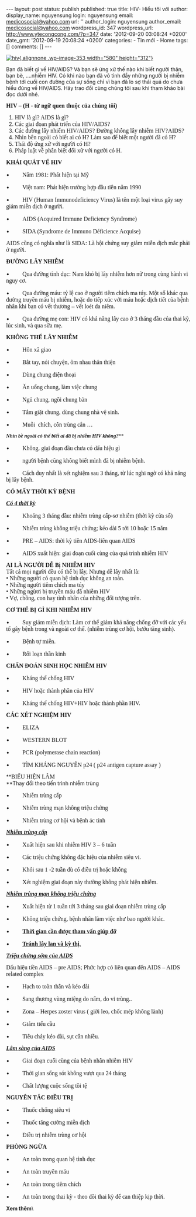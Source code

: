 --- layout: post status: publish published: true title: HIV- Hiểu tôi
với author: display\_name: nguyensung login: nguyensung email:
medicosocial@yahoo.com url: '' author\_login: nguyensung author\_email:
medicosocial@yahoo.com wordpress\_id: 347 wordpress\_url:
http://www.ytecongcong.com/?p=347 date: '2012-09-20 03:08:24 +0200'
date\_gmt: '2012-09-19 20:08:24 +0200' categories: - Tin mới - Home
tags: \[\] comments: \[\] ---

[![](http://www.ytecongcong.com/wp-content/uploads/2012/11/hiv.jpg "hiv"){.alignnone
.wp-image-353 width="580"
height="312"}](http://www.ytecongcong.com/2012/11/hiv-hieu-toi-voi/hiv/)

Bạn đã biết gì về HIV/AIDS? Và bạn sẽ ứng xử thế nào khi biết người
thân, bạn bè, ….nhiễm HIV. Có khi nào bạn đã vô tình đẩy những người bị
nhiễm bệnh tới cuối con đường của sự sống chỉ vì bạn đã lo sợ thái quá
do chưa hiểu đúng về HIV/AIDS. Hãy trao đổi cùng chúng tôi sau khi tham
khảo bài đọc dưới nhé.

**<span style="font-size: medium;"><span
style="font-family: Times New Roman;">HIV – (H - từ ngữ quen thuộc của
chúng tôi)</span></span>**

1.  <span style="font-family: Times New Roman; font-size: medium;">HIV
    là gì? AIDS là gì?</span>
2.  <span style="font-family: Times New Roman; font-size: medium;">Các
    giai đọan phát triển của HIV/AIDS?</span>
3.  <span style="font-family: Times New Roman; font-size: medium;">Các
    đường lây nhiểm HIV/AIDS? Đường không lây nhiễm HIV?AIDS?</span>
4.  <span style="font-family: Times New Roman; font-size: medium;">Nhìn
    bên ngoài có biết ai có H? Làm sao để biết một người đã có H?</span>
5.  <span style="font-family: Times New Roman; font-size: medium;">Thái
    độ ứng xử với người có H?</span>
6.  <span style="font-family: Times New Roman; font-size: medium;">Pháp
    luật về phân biệt đối xử với người có H.</span>

**<span style="font-size: medium;"><span
style="font-family: Times New Roman;">KHÁI QUÁT VẾ HIV</span></span>**

<span style="font-size: medium;">•</span>         <span
style="font-family: Times New Roman; font-size: medium;">Năm 1981: Phát
hiện tại Mỹ</span>

<span style="font-size: medium;">•</span>         <span
style="font-family: Times New Roman; font-size: medium;">Việt nam: Phát
hiện trường hợp đầu tiên năm 1990</span>

<span style="font-size: medium;">•</span>         <span
style="font-family: Times New Roman; font-size: medium;">HIV (Human
Immunodeficiency Virus) là tên một loại virus gây suy giảm miễn dịch ở
người.</span>

<span style="font-size: medium;">•</span>         <span
style="font-family: Times New Roman; font-size: medium;">AIDS (Acquired
Immune Deficiency Syndrome)</span>

<span style="font-size: medium;">•</span>         <span
style="font-family: Times New Roman; font-size: medium;">SIDA (Syndrome
de Immuno Déficience Acquise)\
</span>

<span style="font-family: Times New Roman; font-size: medium;">AIDS cũng
có nghĩa như là SIDA: Là hội chứng suy giảm miễn dịch mắc phải ở
người.</span>

**<span style="font-size: medium;"><span
style="font-family: Times New Roman;">ĐƯỜNG LÂY NHIỄM</span></span>**

<span style="font-size: medium;">•</span>         <span
style="font-family: Times New Roman; font-size: medium;">Qua đường tình
dục: Nam khó bị lây nhiễm hơn nữ trong cùng hành vi nguy cơ.</span>

<span style="font-size: medium;">•</span>         <span
style="font-family: Times New Roman; font-size: medium;">Qua đường máu:
tỷ lệ cao ở người tiêm chích ma túy. Một số khác qua đường truyền máu bị
nhiễm, hoặc do tiếp xúc với máu hoặc dịch tiết của bệnh nhân khi bạn có
vết thương – vết loét da niêm.</span>

<span style="font-size: medium;">•</span>         <span
style="font-family: Times New Roman; font-size: medium;">Qua đường mẹ
con: HIV có khả năng lây cao ở 3 tháng đầu của thai kỳ, lúc sinh, và qua
sữa mẹ.</span>

**<span style="font-size: medium;"><span
style="font-family: Times New Roman;">KHÔNG THỂ LÂY
NHIỄM</span></span>**

<span style="font-size: medium;">•</span>         <span
style="font-family: Times New Roman; font-size: medium;">Hôn xã
giao</span>

<span style="font-size: medium;">•</span>         <span
style="font-family: Times New Roman; font-size: medium;">Bắt tay, nói
chuyện, ôm nhau thân thiện</span>

<span style="font-size: medium;">•</span>         <span
style="font-family: Times New Roman; font-size: medium;">Dùng chung điện
thoại</span>

<span style="font-size: medium;">•</span>         <span
style="font-family: Times New Roman; font-size: medium;">Ăn uống chung,
làm việc chung</span>

<span style="font-size: medium;">•</span>         <span
style="font-family: Times New Roman; font-size: medium;">Ngủ chung, ngồi
chung bàn</span>

<span style="font-size: medium;">•</span>         <span
style="font-family: Times New Roman; font-size: medium;">Tắm giặt chung,
dùng chung nhà vệ sinh.</span>

<span style="font-size: medium;">•</span>         <span
style="font-family: Times New Roman; font-size: medium;">Muỗi  chích,
côn trùng cắn …</span>

<span style="font-family: Times New Roman;">***Nhìn bề ngoài có thể biết
ai đã bị nhiễm HIV không?*****</span>

<span style="font-size: medium;">•</span>         <span
style="font-family: Times New Roman; font-size: medium;">Không. giai
đoạn đầu chưa có dấu hiệu gì</span>

<span style="font-size: medium;">•</span>         <span
style="font-family: Times New Roman; font-size: medium;">người bệnh cũng
không biết mình đã bị nhiễm bệnh.</span>

<span style="font-size: medium;">•</span>         <span
style="font-family: Times New Roman; font-size: medium;">Cách duy nhất
là xét nghiệm sau 3 tháng, từ lúc nghi ngờ có khả năng bị lây
bệnh. </span>

**<span style="font-size: medium;"><span
style="font-family: Times New Roman;">CÓ MẤY THỜI KỲ
BỆNH</span></span>**

***<span style="text-decoration: underline;"><span
style="font-size: medium;"><span
style="font-family: Times New Roman;">Có 4 thời
kỳ</span></span></span>***

<span style="font-size: medium;">•</span>         <span
style="font-family: Times New Roman; font-size: medium;">Khoảng 3 tháng
đầu: nhiễm trùng cấp-sơ nhiễm (thời kỳ cửa sổ)</span>

<span style="font-size: medium;">•</span>         <span
style="font-family: Times New Roman; font-size: medium;">Nhiễm trùng
không triệu chứng; kéo dài 5 tới 10 hoặc 15 năm</span>

<span style="font-size: medium;">•</span>         <span
style="font-family: Times New Roman; font-size: medium;">PRE – AIDS:
thời kỳ tiền AIDS-liên quan AIDS</span>

<span style="font-size: medium;">•</span>         <span
style="font-family: Times New Roman; font-size: medium;">AIDS xuất hiện:
giai đoạn cuối cùng của quá trình nhiễm HIV</span>

**<span style="font-size: medium;"><span
style="font-family: Times New Roman;">AI LÀ NGƯỜI DỄ Bị NHIỄM
HIV</span></span>**<span style="font-size: medium;"><span
style="font-family: Times New Roman;">\
Tất cả mọi người đều có thể bị lây, Nhưng dễ lây nhất là:\
• Những người có quan hệ tình dục không an toàn.\
• Những người tiêm chích ma túy\
• Những ngừơi bị truyền máu đã nhiễm HIV\
• Vợ, chồng, con hay tình nhân của những đối tượng trên. </span></span>

**<span style="font-size: medium;"><span
style="font-family: Times New Roman;">CƠ THỂ BỊ GÌ KHI NHIỄM
HIV</span></span>**

<span style="font-size: medium;">•</span>         <span
style="font-family: Times New Roman; font-size: medium;">Suy giảm miễn
dịch: Làm cơ thể giảm khả năng chống đỡ với các yếu tố gây bệnh trong và
ngoài cơ thể. (nhiễm trùng cơ hội, bướu tăng sinh).</span>

<span style="font-size: medium;">•</span>         <span
style="font-family: Times New Roman; font-size: medium;">Bệnh tự
miễn.</span>

<span style="font-size: medium;">•</span>         <span
style="font-family: Times New Roman; font-size: medium;">Rối loạn thần
kinh</span>

**<span style="font-size: medium;"><span
style="font-family: Times New Roman;">CHẨN ĐOÁN SINH HỌC NHIỄM
HIV</span></span>**

<span style="font-size: medium;">•</span>         <span
style="font-family: Times New Roman; font-size: medium;">Kháng thể chống
HIV</span>

<span style="font-size: medium;">•</span>         <span
style="font-family: Times New Roman; font-size: medium;">HIV hoặc thành
phần của HIV</span>

<span style="font-size: medium;">•</span>         <span
style="font-family: Times New Roman; font-size: medium;">Kháng thể chống
HIV+HIV hoặc thành phần HIV.</span>

**<span style="font-size: medium;"><span
style="font-family: Times New Roman;">CÁC XÉT NGHIỆM HIV</span></span>**

<span style="font-size: medium;">•</span>         <span
style="font-family: Times New Roman; font-size: medium;">ELIZA</span>

<span style="font-size: medium;">•</span>         <span
style="font-family: Times New Roman; font-size: medium;">WESTERN
BLOT</span>

<span style="font-size: medium;">•</span>         <span
style="font-family: Times New Roman; font-size: medium;">PCR (polymerase
chain reaction)</span>

<span style="font-size: medium;">•</span>         <span
style="font-family: Times New Roman; font-size: medium;">TÌM KHÁNG
NGUYÊN p24 ( p24 antigen capture assay )</span>

**<span style="font-size: medium;"><span
style="font-family: Times New Roman;">BIỂU HIỆN LÂM\
</span></span>**Thay đổi theo tiến trình nhiễm trùng

<span style="font-size: medium;">•</span>         <span
style="font-family: Times New Roman; font-size: medium;">Nhiễm trùng
cấp</span>

<span style="font-size: medium;">•</span>         <span
style="font-family: Times New Roman; font-size: medium;">Nhiễm trùng mạn
không triệu chứng</span>

<span style="font-size: medium;">•</span>         <span
style="font-size: medium;"><span
style="font-family: Times New Roman;">Nhiễm trùng cơ hội và bệnh ác
tính</span></span>

***<span style="text-decoration: underline;"><span
style="font-size: medium;"><span
style="font-family: Times New Roman;">Nhiễm trùng
cấp</span></span></span>***

<span style="font-size: medium;">•</span>         <span
style="font-family: Times New Roman; font-size: medium;">Xuất hiện sau
khi nhiễm HIV 3 – 6 tuần</span>

<span style="font-size: medium;">•</span>         <span
style="font-family: Times New Roman; font-size: medium;">Các triệu chứng
không đặc hiệu của nhiễm siêu vi.</span>

<span style="font-size: medium;">•</span>         <span
style="font-family: Times New Roman; font-size: medium;">Khỏi sau 1 -2
tuần dù có điều trị hoặc không</span>

<span style="font-size: medium;">•</span>         <span
style="font-family: Times New Roman; font-size: medium;">Xét nghiệm giai
đoạn này thường không phát hiện nhiễm.</span>

***<span style="text-decoration: underline;"><span
style="font-size: medium;"><span
style="font-family: Times New Roman;">Nhiễm trùng mạn không triệu
chứng</span></span></span>***

<span style="font-size: medium;">•</span>         <span
style="font-family: Times New Roman; font-size: medium;">Xuất hiện từ 1
tuần tới 3 tháng sau giai đoạn nhiễm trùng cấp</span>

<span style="font-size: medium;">•</span>         <span
style="font-family: Times New Roman; font-size: medium;">Không triệu
chứng, bệnh nhân làm việc như bao người khác.</span>

<span style="font-size: medium;">•</span>         **<span
style="text-decoration: underline;"><span
style="font-size: medium;"><span
style="font-family: Times New Roman;">Thời gian cần được tham vấn giúp
đỡ</span></span></span>**

<span style="font-size: medium;">•</span>         **<span
style="text-decoration: underline;"><span
style="font-size: medium;"><span
style="font-family: Times New Roman;">Tránh lây lan và kỳ
thị.</span></span></span>**

***<span style="text-decoration: underline;"><span
style="font-size: medium;"><span
style="font-family: Times New Roman;">Triệu chứng sớm của
AIDS</span></span></span>***

<span style="font-family: Times New Roman; font-size: medium;">Dấu hiệu
tiền AIDS – pre AIDS; Phức hợp có liên quan đến AIDS – AIDS related
complex</span>

<span style="font-size: medium;">•</span>         <span
style="font-family: Times New Roman; font-size: medium;">Hạch to toàn
thân và kéo dài</span>

<span style="font-size: medium;">•</span>         <span
style="font-family: Times New Roman; font-size: medium;">Sang thương
vùng miệng do nấm, do vi trùng..</span>

<span style="font-size: medium;">•</span>         <span
style="font-family: Times New Roman; font-size: medium;">Zona – Herpes
zoster virus ( giời leo, chốc mép không lành)</span>

<span style="font-size: medium;">•</span>         <span
style="font-size: medium;"><span
style="font-family: Times New Roman;">Giảm tiểu cầu </span></span>

<span style="font-size: medium;">•</span>         <span
style="font-family: Times New Roman; font-size: medium;">Tiêu chảy kéo
dài, sụt cân nhiều.</span>

***<span style="text-decoration: underline;"><span
style="font-size: medium;"><span
style="font-family: Times New Roman;">Lâm sàng của
AIDS</span></span></span>***

<span style="font-size: medium;">•</span>         <span
style="font-family: Times New Roman; font-size: medium;">Giai đoạn cuối
cùng của bệnh nhân nhiễm HIV</span>

<span style="font-size: medium;">•</span>         <span
style="font-family: Times New Roman; font-size: medium;">Thời gian sống
sót không vượt qua 24 tháng</span>

<span style="font-size: medium;">•</span>         <span
style="font-family: Times New Roman; font-size: medium;">Chất lượng cuộc
sống tồi tệ</span>

**<span style="font-size: medium;"><span
style="font-family: Times New Roman;">NGUYÊN TẮC ĐIỀU
TRỊ</span></span>**

<span style="font-size: medium;">•</span>         <span
style="font-family: Times New Roman; font-size: medium;">Thuốc chống
siêu vi</span>

<span style="font-size: medium;">•</span>         <span
style="font-family: Times New Roman; font-size: medium;">Thuốc tăng
cường miễn dịch</span>

<span style="font-size: medium;">•</span>         <span
style="font-family: Times New Roman; font-size: medium;">Điều trị nhiễm
trùng cơ hội</span>

**<span style="font-size: medium;"><span
style="font-family: Times New Roman;">PHÒNG NGỪA</span></span>**

<span style="font-size: medium;">•</span>         <span
style="font-family: Times New Roman; font-size: medium;">An toàn trong
quan hệ tình dục</span>

<span style="font-size: medium;">•</span>         <span
style="font-family: Times New Roman; font-size: medium;">An toàn truyền
máu</span>

<span style="font-size: medium;">•</span>         <span
style="font-family: Times New Roman; font-size: medium;">An toàn trong
tiêm chích</span>

<span style="font-size: medium;">•</span>         <span
style="font-family: Times New Roman; font-size: medium;">An toàn trong
thai kỳ - theo dõi thai kỳ để can thiệp kịp thời.</span>

**Xem thêm**\

